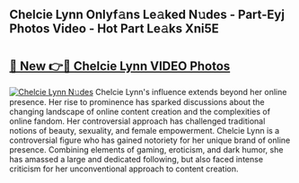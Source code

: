 ## Chelcie Lynn Onlyf𝚊ns Le𝚊ked N𝚞des - Part-Eyj Photos Video - Hot Part Le𝚊ks Xni5E

# <h2><a href="http://ab14376.deff.icu/?id=Chelcie+Lynn">🔗 New 👉🔴 Chelcie Lynn VIDEO Photos</a></h2>

[![Chelcie Lynn N𝚞des](https://i.imgur.com/rIISA9y.gif)](http://ab14376.deff.icu/?id=Chelcie+Lynn)
Chelcie Lynn's influence extends beyond her online presence. Her rise to prominence has sparked discussions about the changing landscape of online content creation and the complexities of online fandom. Her controversial approach has challenged traditional notions of beauty, sexuality, and female empowerment. Chelcie Lynn is a controversial figure who has gained notoriety for her unique brand of online presence. Combining elements of gaming, eroticism, and dark humor, she has amassed a large and dedicated following, but also faced intense criticism for her unconventional approach to content creation.
